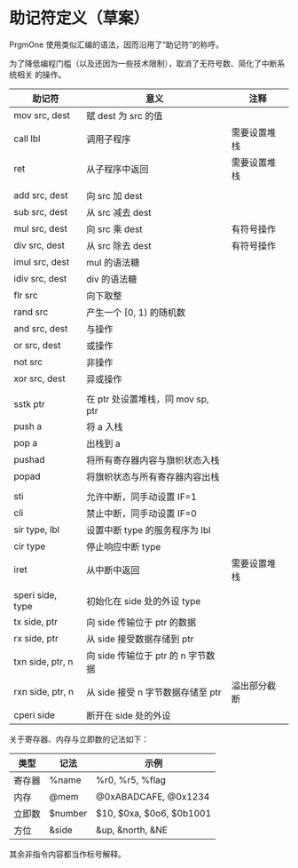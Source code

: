 # 助记符定义（草案）

PrgmOne 使用类似汇编的语法，因而沿用了“助记符”的称呼。

为了降低编程门槛（以及还因为一些技术限制），取消了无符号数、简化了中断系统相关
的操作。

| 助记符			| 意义								| 注释			|
| ----------------- | --------------------------------- | ------------- |
| mov src, dest		| 赋 dest 为 src 的值				|				|
| call lbl			| 调用子程序						| 需要设置堆栈	|
| ret				| 从子程序中返回					| 需要设置堆栈	|
| 					|									|				|
| add src, dest		| 向 src 加 dest					|				|
| sub src, dest		| 从 src 减去 dest					|				|
| mul src, dest		| 向 src 乘 dest					| 有符号操作	|
| div src, dest		| 从 src 除去 dest					| 有符号操作	|
| imul src, dest	| mul 的语法糖						| 				|
| idiv src, dest	| div 的语法糖						| 				|
| flr src			| 向下取整							|				|
| rand src			| 产生一个 [0, 1) 的随机数			|				|
| and src, dest		| 与操作							|				|
| or src, dest		| 或操作							|				|
| not src			| 非操作							|				|
| xor src, dest		| 异或操作							|				|
|					|									|				|
| sstk ptr			| 在 ptr 处设置堆栈，同 mov sp, ptr |				|
| push a			| 将 a 入栈							|				|
| pop a 			| 出栈到 a							|				|
| pushad			| 将所有寄存器内容与旗帜状态入栈	|				|
| popad				| 将旗帜状态与所有寄存器内容出栈	|				|
|					|									|				|
| sti				| 允许中断，同手动设置 IF=1			|				|
| cli				| 禁止中断，同手动设置 IF=0			|				|
| sir type, lbl		| 设置中断 type 的服务程序为 lbl	|				|
| cir type			| 停止响应中断 type					|				|
| iret				| 从中断中返回						| 需要设置堆栈	|
|					|									|				|
| speri side, type	| 初始化在 side 处的外设 type		|				|
| tx side, ptr		| 向 side 传输位于 ptr 的数据		|				|
| rx side, ptr		| 从 side 接受数据存储到 ptr		|				|
| txn side, ptr, n	| 向 side 传输位于 ptr 的 n 字节数据|				|
| rxn side, ptr, n	| 从 side 接受 n 字节数据存储至 ptr | 溢出部分截断	|
| cperi side		| 断开在 side 处的外设				|				|

关于寄存器、内存与立即数的记法如下：

| 类型		| 记法			| 示例						|
| --------- | ------------- | ------------------------- |
| 寄存器	| %name			| %r0, %r5, %flag			|
| 内存		| @mem			| @0xABADCAFE, @0x1234		|
| 立即数	| $number		| $10, $0xa, $0o6, $0b1001	|
| 方位		| &side			| &up, &north, &NE			|

其余非指令内容都当作标号解释。
